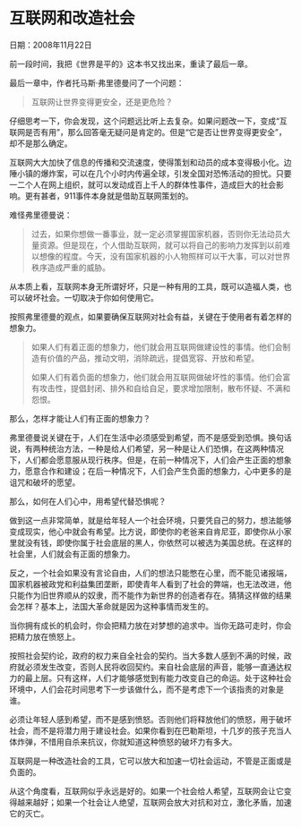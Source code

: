 # 互联网和改造社会

日期：2008年11月22日

前一段时间，我把《世界是平的》这本书又找出来，重读了最后一章。

最后一章中，作者托马斯·弗里德曼问了一个问题：

> 互联网让世界变得更安全，还是更危险？

仔细思考一下，你会发现，这个问题远比听上去复杂。如果问题改一下，变成“互联网是否有用”，那么回答毫无疑问是肯定的。但是“它是否让世界变得更安全”，却不是那么确定。

互联网大大加快了信息的传播和交流速度，使得策划和动员的成本变得极小化。边陲小镇的爆炸案，可以在几个小时内传遍全球，引发全国对恐怖活动的担忧。只要一二个人在网上组织，就可以发动成百上千人的群体性事件，造成巨大的社会影响。更有甚者，911事件本身就是借助互联网策划的。

难怪弗里德曼说：

> 过去，如果你想做一番事业，就一定必须掌握国家机器，否则你无法动员大量资源。但是现在，个人借助互联网，就可以将自己的影响力发挥到以前难以想像的程度。今天，没有国家机器的小人物照样可以干大事，可以对世界秩序造成严重的威胁。

从本质上看，互联网本身无所谓好坏，只是一种有用的工具，既可以造福人类，也可以破坏社会。一切取决于你如何使用它。

按照弗里德曼的观点，如果要确保互联网对社会有益，关键在于使用者有着怎样的想象力。

> 如果人们有着正面的想象力，他们就会用互联网做建设性的事情。他们会制造有价值的产品，推动文明，消除疏远，提倡宽容、开放和希望。
> 
> 如果人们有着负面的想象力，他们就会用互联网做破坏性的事情。他们会富有攻击性，提倡封闭、排外和自给自足，要求增加限制，散布怀疑、不满和怨恨。

那么，怎样才能让人们有正面的想象力？

弗里德曼说关键在于，人们在生活中必须感受到希望，而不是感受到恐惧。换句话说，有两种统治方法，一种是给人们希望，另一种是让人们恐惧，在这两种情况下，人们都会愿意服从现行秩序。但是，在前一种情况下，人们会产生正面的想象力，愿意合作和建设；在后一种情况下，人们会产生负面的想象力，心中更多的是诅咒和破坏的愿望。

那么，如何在人们心中，用希望代替恐惧呢？

做到这一点非常简单，就是给年轻人一个社会环境，只要凭自己的努力，想法能够变成现实，他心中就会有希望。比方说，即使你的老爸来自肯尼亚，即使你从小家里就没有钱，即使你属于社会底层的黑人，你依然可以被选为美国总统。在这样的社会里，人们就会有正面的想象力。

反之，一个社会如果没有言论自由，人们的想法只能憋在心里，而不能见诸报端，国家机器被政党和利益集团垄断，即使青年人看到了社会的弊端，也无法改进，他只能作为旧世界顺从的奴隶，而不能作为新世界的创造者存在。猜猜这样做的结果会怎样？基本上，法国大革命就是因为这种事情而发生的。

当你拥有成长的机会时，你会把精力放在对梦想的追求中。当你无路可走时，你会把精力放在愤怒上。

按照社会契约论，政府的权力来自全社会的契约。当大多数人感到不满的时候，政府就必须发生改变，否则人民将收回契约。来自社会底层的声音，能够一直通达权力的最上层。只有这样，人们才能够感觉到有能力改变自己的命运。处于这种社会环境中，人们会花时间思考下一步该做什么，而不是考虑下一个该指责的对象是谁。

必须让年轻人感到希望，而不是感到愤怒。否则他们将释放他们的愤怒，用于破坏社会，而不是将潜力用于建设社会。如果你看到在巴勒斯坦，十几岁的孩子充当人体炸弹，不惜用自杀来抗议，你就知道这种愤怒的破坏力有多大。

互联网是一种改造社会的工具，它可以放大和加速一切社会运动，不管是正面或是负面的。

从这个角度看，互联网似乎永远是好的。如果一个社会给人希望，互联网会让它变得越来越好；如果一个社会让人绝望，互联网会放大对抗和对立，激化矛盾，加速它的灭亡。

